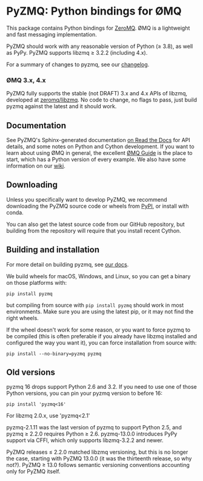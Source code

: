 # PyZMQ: Python bindings for ØMQ

This package contains Python bindings for [ZeroMQ](https://zeromq.org).
ØMQ is a lightweight and fast messaging implementation.

PyZMQ should work with any reasonable version of Python (≥ 3.8), as well as PyPy.
PyZMQ supports libzmq ≥ 3.2.2 (including 4.x).

For a summary of changes to pyzmq, see our
[changelog](https://pyzmq.readthedocs.io/en/latest/changelog.html).

### ØMQ 3.x, 4.x

PyZMQ fully supports the stable (not DRAFT) 3.x and 4.x APIs of libzmq,
developed at [zeromq/libzmq](https://github.com/zeromq/libzmq).
No code to change, no flags to pass,
just build pyzmq against the latest and it should work.

## Documentation

See PyZMQ's Sphinx-generated
documentation [on Read the Docs](https://pyzmq.readthedocs.io) for API
details, and some notes on Python and Cython development. If you want to
learn about using ØMQ in general, the excellent [ØMQ
Guide](http://zguide.zeromq.org/py:all) is the place to start, which has a
Python version of every example. We also have some information on our
[wiki](https://github.com/zeromq/pyzmq/wiki).

## Downloading

Unless you specifically want to develop PyZMQ, we recommend downloading
the PyZMQ source code or wheels from
[PyPI](https://pypi.io/project/pyzmq/),
or install with conda.

You can also get the latest source code from our GitHub repository, but
building from the repository will require that you install recent Cython.

## Building and installation

For more detail on building pyzmq, see [our docs](https://pyzmq.readthedocs.io/en/latest/howto/build.html).

We build wheels for macOS, Windows, and Linux, so you can get a binary on those platforms with:

```
pip install pyzmq
```

but compiling from source with `pip install pyzmq` should work in most environments.
Make sure you are using the latest pip, or it may not find the right wheels.

If the wheel doesn't work for some reason, or you want to force pyzmq to be compiled
(this is often preferable if you already have libzmq installed and configured the way you want it),
you can force installation from source with:

```
pip install --no-binary=pyzmq pyzmq
```

## Old versions

pyzmq 16 drops support Python 2.6 and 3.2.
If you need to use one of those Python versions, you can pin your pyzmq version to before 16:

```
pip install 'pyzmq<16'
```

For libzmq 2.0.x, use 'pyzmq\<2.1'

pyzmq-2.1.11 was the last version of pyzmq to support Python 2.5,
and pyzmq ≥ 2.2.0 requires Python ≥ 2.6.
pyzmq-13.0.0 introduces PyPy support via CFFI, which only supports libzmq-3.2.2 and newer.

PyZMQ releases ≤ 2.2.0 matched libzmq versioning, but this is no longer the case,
starting with PyZMQ 13.0.0 (it was the thirteenth release, so why not?).
PyZMQ ≥ 13.0 follows semantic versioning conventions accounting only for PyZMQ itself.
